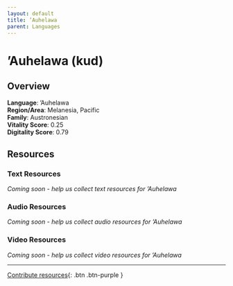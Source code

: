 ```yaml
---
layout: default
title: ’Auhelawa
parent: Languages
---
```


# ’Auhelawa (kud)

## Overview

**Language**: ’Auhelawa  
**Region/Area**: Melanesia, Pacific  
**Family**: Austronesian  
**Vitality Score**: 0.25  
**Digitality Score**: 0.79  

## Resources

### Text Resources
*Coming soon - help us collect text resources for ’Auhelawa*

### Audio Resources
*Coming soon - help us collect audio resources for ’Auhelawa*

### Video Resources
*Coming soon - help us collect video resources for ’Auhelawa*

---

[Contribute resources](https://fairtrain.github.io/){: .btn .btn-purple }
